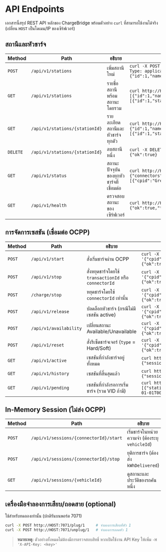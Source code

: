 # API Endpoints

เอกสารนี้สรุป REST API หลักของ ChargeBridge พร้อมตัวอย่าง `curl` ที่สามารถใช้งานได้จริง (เปลี่ยน `HOST` เป็นโดเมน/IP ของเซิร์ฟเวอร์)

## สถานีและหัวชาร์จ
| Method | Path | อธิบาย | ตัวอย่าง |
|-------|------|--------|----------|
| `POST` | `/api/v1/stations` | เพิ่มสถานีใหม่ | `curl -X POST http://HOST:8080/api/v1/stations -H 'Content-Type: application/json' -d '{"name":"Demo","location":"BKK"}'`<br>`{"id":1,"name":"Demo","location":"BKK","connectors":[]}` |
| `GET` | `/api/v1/stations` | รายชื่อสถานีพร้อมสถานะโดยรวม | `curl http://HOST:8080/api/v1/stations`<br>`[{"id":1,"name":"Gresgying02","connectors":[{"id":1,"status":"Available"}]}]` |
| `GET` | `/api/v1/stations/{stationId}` | รายละเอียดสถานีและหัวชาร์จทุกตัว | `curl http://HOST:8080/api/v1/stations/1`<br>`{"id":1,"name":"Gresgying02","connectors":[{"id":1,"status":"Available"}]}` |
| `DELETE` | `/api/v1/stations/{stationId}` | ลบสถานีหนึ่ง | `curl -X DELETE http://HOST:8080/api/v1/stations/1`<br>`{"ok":true}` |
| `GET` | `/api/v1/status` | สถานะปัจจุบันของทุกหัวชาร์จที่เชื่อมต่อ | `curl http://HOST:8080/api/v1/status`<br>`{"connectors":[{"cpid":"Gresgying02","connectorId":1,"status":"Available"}]}` |
| `GET` | `/api/v1/health` | ตรวจสอบสถานะของเซิร์ฟเวอร์ | `curl http://HOST:8080/api/v1/health`<br>`{"ok":true,"time":"2024-01-01T00:00:00Z"}` |

## การจัดการเซสชัน (เชื่อมต่อ OCPP)
| Method | Path | อธิบาย | ตัวอย่าง |
|-------|------|--------|----------|
| `POST` | `/api/v1/start` | สั่งเริ่มชาร์จผ่าน OCPP | `curl -X POST http://HOST:8080/api/v1/start -H 'Content-Type: application/json' -d '{"cpid":"Gresgying02","connectorId":1,"id_tag":"VID:FCA47A147858"}'`<br>`{"ok":true,"message":"RemoteStartTransaction sent"}` |
| `POST` | `/api/v1/stop` | สั่งหยุดชาร์จโดยใช้ `transactionId` หรือ `connectorId` | `curl -X POST http://HOST:8080/api/v1/stop -H 'Content-Type: application/json' -d '{"cpid":"Gresgying02","transactionId":1}'`<br>`{"ok":true,"transactionId":1,"message":"RemoteStopTransaction sent"}` |
| `POST` | `/charge/stop` | หยุดชาร์จโดยใช้ `connectorId` เท่านั้น | `curl -X POST http://HOST:8080/charge/stop -H 'Content-Type: application/json' -d '{"cpid":"Gresgying02","connectorId":1}'`<br>`{"ok":true,"transactionId":1,"message":"RemoteStopTransaction sent"}` |
| `POST` | `/api/v1/release` | ปลดล็อกหัวชาร์จ (กรณีไม่มีเซสชัน active) | `curl -X POST http://HOST:8080/api/v1/release -H 'Content-Type: application/json' -d '{"cpid":"Gresgying02","connectorId":1}'`<br>`{"ok":true,"message":"UnlockConnector sent"}` |
| `POST` | `/api/v1/availability` | เปลี่ยนสถานะ Available/Unavailable | `curl -X POST http://HOST:8080/api/v1/availability -H 'Content-Type: application/json' -d '{"cpid":"Gresgying02","connectorId":1,"available":true}'`<br>`{"ok":true,"status":"Accepted"}` |
| `POST` | `/api/v1/reset` | สั่งรีเซ็ตชาร์จเจอร์ (`type` = Hard/Soft) | `curl -X POST http://HOST:8080/api/v1/reset -H 'Content-Type: application/json' -d '{"cpid":"Gresgying02","type":"Soft"}'`<br>`{"ok":true,"status":"Accepted"}` |
| `GET` | `/api/v1/active` | เซสชันที่กำลังชาร์จอยู่ทั้งหมด | `curl http://HOST:8080/api/v1/active`<br>`{"sessions":[{"cpid":"Gresgying02","connectorId":1,"transactionId":1}]}` |
| `GET` | `/api/v1/history` | เซสชันที่สิ้นสุดแล้ว | `curl http://HOST:8080/api/v1/history`<br>`{"sessions":[{"cpid":"Gresgying02","connectorId":1,"transactionId":1,"energy":1200}]}` |
| `GET` | `/api/v1/pending` | เซสชันที่กำลังรอการเริ่มชาร์จ (รวม VID ถ้ามี) | `curl http://HOST:8080/api/v1/pending`<br>`[{"station_id":"Gresgying02","connector_id":1,"id_tag":"VID:FCA47A147858","vid":"VID:FCA47A147858","created_at":"2024-01-01T00:00:00"}]` |

## In‑Memory Session (ไม่ส่ง OCPP)
| Method | Path | อธิบาย | ตัวอย่าง |
|-------|------|--------|----------|
| `POST` | `/api/v1/sessions/{connectorId}/start` | เริ่มชาร์จในหน่วยความจำ (ต้องระบุ `vehicleId`) | `curl -X POST http://HOST:8080/api/v1/sessions/1/start -H 'Content-Type: application/json' -d '{"vehicleId":"VID:FCA47A147858"}'`<br>`{"transactionId":42}` |
| `POST` | `/api/v1/sessions/{connectorId}/stop` | ยุติการชาร์จ (ต้องส่ง `kWhDelivered`) | `curl -X POST http://HOST:8080/api/v1/sessions/1/stop -H 'Content-Type: application/json' -d '{"kWhDelivered":5.3}'`<br>`{"session":{"id":42,"connector_id":1,"kWhDelivered":5.3,"status":"completed"}}` |
| `GET` | `/api/v1/sessions/{vehicleId}` | ดูสถานะและประวัติของรถคันหนึ่ง | `curl http://HOST:8080/api/v1/sessions/VID:FCA47A147858`<br>`{"current":null,"history":[{"id":42,"connector_id":1,"kWhDelivered":5.3}]}` |

## เครื่องมือจำลองการเสียบ/ถอดสาย (optional)
ใช้สำหรับทดลองเท่านั้น (ปกติรันบนพอร์ต 7071)
```bash
curl -X POST http://HOST:7071/plug/1     # จำลองการเสียบที่หัว 1
curl -X POST http://HOST:7071/unplug/1   # จำลองการถอดหัว 1
```

> **หมายเหตุ:** ตัวอย่างทั้งหมดไม่ต้องมีการตรวจสอบสิทธิ์ หากเปิดใช้งาน API Key ให้เพิ่ม `-H 'X-API-Key: <key>'`